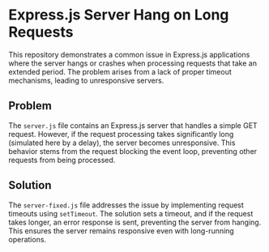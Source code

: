 # Express.js Server Hang on Long Requests

This repository demonstrates a common issue in Express.js applications where the server hangs or crashes when processing requests that take an extended period.  The problem arises from a lack of proper timeout mechanisms, leading to unresponsive servers.

## Problem

The `server.js` file contains an Express.js server that handles a simple GET request.  However, if the request processing takes significantly long (simulated here by a delay), the server becomes unresponsive. This behavior stems from the request blocking the event loop, preventing other requests from being processed.

## Solution

The `server-fixed.js` file addresses the issue by implementing request timeouts using `setTimeout`.  The solution sets a timeout, and if the request takes longer, an error response is sent, preventing the server from hanging. This ensures the server remains responsive even with long-running operations.
